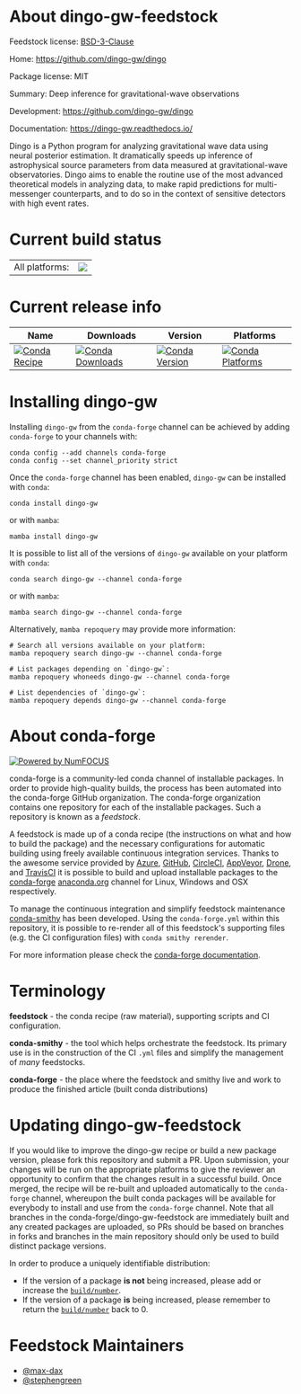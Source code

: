 About dingo-gw-feedstock
========================

Feedstock license: [BSD-3-Clause](https://github.com/conda-forge/dingo-gw-feedstock/blob/main/LICENSE.txt)

Home: https://github.com/dingo-gw/dingo

Package license: MIT

Summary: Deep inference for gravitational-wave observations

Development: https://github.com/dingo-gw/dingo

Documentation: https://dingo-gw.readthedocs.io/

Dingo is a Python program for analyzing gravitational wave data using
neural posterior estimation. It dramatically speeds up inference of
astrophysical source parameters from data measured at gravitational-wave
observatories. Dingo aims to enable the routine use of the most
advanced theoretical models in analyzing data, to make rapid predictions
for multi-messenger counterparts, and to do so in the context of
sensitive detectors with high event rates.


Current build status
====================


<table><tr><td>All platforms:</td>
    <td>
      <a href="https://dev.azure.com/conda-forge/feedstock-builds/_build/latest?definitionId=19060&branchName=main">
        <img src="https://dev.azure.com/conda-forge/feedstock-builds/_apis/build/status/dingo-gw-feedstock?branchName=main">
      </a>
    </td>
  </tr>
</table>

Current release info
====================

| Name | Downloads | Version | Platforms |
| --- | --- | --- | --- |
| [![Conda Recipe](https://img.shields.io/badge/recipe-dingo--gw-green.svg)](https://anaconda.org/conda-forge/dingo-gw) | [![Conda Downloads](https://img.shields.io/conda/dn/conda-forge/dingo-gw.svg)](https://anaconda.org/conda-forge/dingo-gw) | [![Conda Version](https://img.shields.io/conda/vn/conda-forge/dingo-gw.svg)](https://anaconda.org/conda-forge/dingo-gw) | [![Conda Platforms](https://img.shields.io/conda/pn/conda-forge/dingo-gw.svg)](https://anaconda.org/conda-forge/dingo-gw) |

Installing dingo-gw
===================

Installing `dingo-gw` from the `conda-forge` channel can be achieved by adding `conda-forge` to your channels with:

```
conda config --add channels conda-forge
conda config --set channel_priority strict
```

Once the `conda-forge` channel has been enabled, `dingo-gw` can be installed with `conda`:

```
conda install dingo-gw
```

or with `mamba`:

```
mamba install dingo-gw
```

It is possible to list all of the versions of `dingo-gw` available on your platform with `conda`:

```
conda search dingo-gw --channel conda-forge
```

or with `mamba`:

```
mamba search dingo-gw --channel conda-forge
```

Alternatively, `mamba repoquery` may provide more information:

```
# Search all versions available on your platform:
mamba repoquery search dingo-gw --channel conda-forge

# List packages depending on `dingo-gw`:
mamba repoquery whoneeds dingo-gw --channel conda-forge

# List dependencies of `dingo-gw`:
mamba repoquery depends dingo-gw --channel conda-forge
```


About conda-forge
=================

[![Powered by
NumFOCUS](https://img.shields.io/badge/powered%20by-NumFOCUS-orange.svg?style=flat&colorA=E1523D&colorB=007D8A)](https://numfocus.org)

conda-forge is a community-led conda channel of installable packages.
In order to provide high-quality builds, the process has been automated into the
conda-forge GitHub organization. The conda-forge organization contains one repository
for each of the installable packages. Such a repository is known as a *feedstock*.

A feedstock is made up of a conda recipe (the instructions on what and how to build
the package) and the necessary configurations for automatic building using freely
available continuous integration services. Thanks to the awesome service provided by
[Azure](https://azure.microsoft.com/en-us/services/devops/), [GitHub](https://github.com/),
[CircleCI](https://circleci.com/), [AppVeyor](https://www.appveyor.com/),
[Drone](https://cloud.drone.io/welcome), and [TravisCI](https://travis-ci.com/)
it is possible to build and upload installable packages to the
[conda-forge](https://anaconda.org/conda-forge) [anaconda.org](https://anaconda.org/)
channel for Linux, Windows and OSX respectively.

To manage the continuous integration and simplify feedstock maintenance
[conda-smithy](https://github.com/conda-forge/conda-smithy) has been developed.
Using the ``conda-forge.yml`` within this repository, it is possible to re-render all of
this feedstock's supporting files (e.g. the CI configuration files) with ``conda smithy rerender``.

For more information please check the [conda-forge documentation](https://conda-forge.org/docs/).

Terminology
===========

**feedstock** - the conda recipe (raw material), supporting scripts and CI configuration.

**conda-smithy** - the tool which helps orchestrate the feedstock.
                   Its primary use is in the construction of the CI ``.yml`` files
                   and simplify the management of *many* feedstocks.

**conda-forge** - the place where the feedstock and smithy live and work to
                  produce the finished article (built conda distributions)


Updating dingo-gw-feedstock
===========================

If you would like to improve the dingo-gw recipe or build a new
package version, please fork this repository and submit a PR. Upon submission,
your changes will be run on the appropriate platforms to give the reviewer an
opportunity to confirm that the changes result in a successful build. Once
merged, the recipe will be re-built and uploaded automatically to the
`conda-forge` channel, whereupon the built conda packages will be available for
everybody to install and use from the `conda-forge` channel.
Note that all branches in the conda-forge/dingo-gw-feedstock are
immediately built and any created packages are uploaded, so PRs should be based
on branches in forks and branches in the main repository should only be used to
build distinct package versions.

In order to produce a uniquely identifiable distribution:
 * If the version of a package **is not** being increased, please add or increase
   the [``build/number``](https://docs.conda.io/projects/conda-build/en/latest/resources/define-metadata.html#build-number-and-string).
 * If the version of a package **is** being increased, please remember to return
   the [``build/number``](https://docs.conda.io/projects/conda-build/en/latest/resources/define-metadata.html#build-number-and-string)
   back to 0.

Feedstock Maintainers
=====================

* [@max-dax](https://github.com/max-dax/)
* [@stephengreen](https://github.com/stephengreen/)

